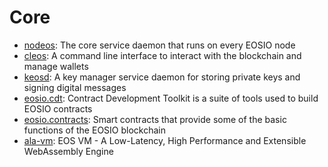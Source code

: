 # Core

* [nodeos]: The core service daemon that runs on every EOSIO node
* [cleos]: A command line interface to interact with the blockchain and manage wallets
* [keosd]: A key manager service daemon for storing private keys and signing digital messages
* [eosio.cdt]: Contract Development Toolkit is a suite of tools used to build EOSIO contracts
* [eosio.contracts]: Smart contracts that provide some of the basic functions of the EOSIO blockchain
* [ala-vm]: EOS VM - A Low-Latency, High Performance and Extensible WebAssembly Engine

[nodeos]:#
[cleos]:#
[keosd]:#
[eosio.cdt]:#
[eosio.contracts]:#
[ala-vm]:#
